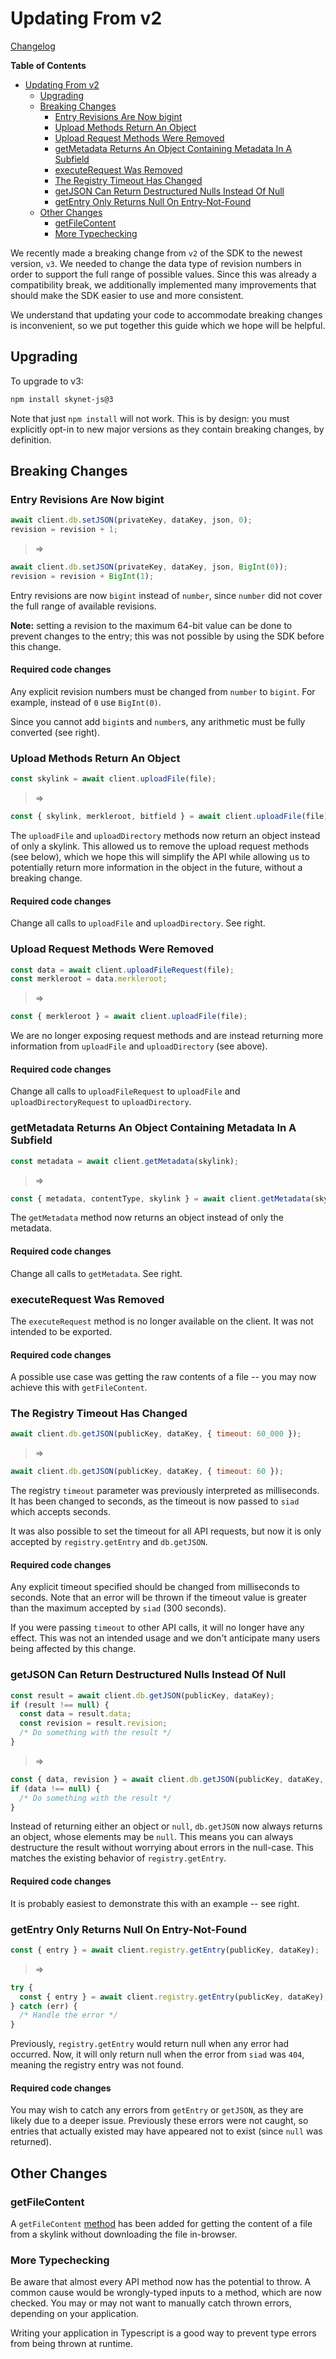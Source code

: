 # Updating From v2

[Changelog](https://github.com/SkynetHQ/skynet-js/blob/master/CHANGELOG.md)

<!-- markdown-toc start - Don't edit this section. Run M-x markdown-toc-refresh-toc -->
**Table of Contents**

- [Updating From v2](#updating-from-v2)
    - [Upgrading](#upgrading)
    - [Breaking Changes](#breaking-changes)
        - [Entry Revisions Are Now bigint](#entry-revisions-are-now-bigint)
        - [Upload Methods Return An Object](#upload-methods-return-an-object)
        - [Upload Request Methods Were Removed](#upload-request-methods-were-removed)
        - [getMetadata Returns An Object Containing Metadata In A Subfield](#getmetadata-returns-an-object-containing-metadata-in-a-subfield)
        - [executeRequest Was Removed](#executerequest-was-removed)
        - [The Registry Timeout Has Changed](#the-registry-timeout-has-changed)
        - [getJSON Can Return Destructured Nulls Instead Of Null](#getjson-can-return-destructured-nulls-instead-of-null)
        - [getEntry Only Returns Null On Entry-Not-Found](#getentry-only-returns-null-on-entry-not-found)
    - [Other Changes](#other-changes)
        - [getFileContent](#getfilecontent)
        - [More Typechecking](#more-typechecking)

<!-- markdown-toc end -->

We recently made a breaking change from `v2` of the SDK to the newest version,
`v3`. We needed to change the data type of revision numbers in order to support
the full range of possible values. Since this was already a compatibility break,
we additionally implemented many improvements that should make the SDK easier to
use and more consistent.

We understand that updating your code to accommodate breaking changes is
inconvenient, so we put together this guide which we hope will be helpful.

## Upgrading

To upgrade to v3:

```sh
npm install skynet-js@3
```

Note that just `npm install` will not work. This is by design: you must
explicitly opt-in to new major versions as they contain breaking changes, by
definition.

## Breaking Changes

### Entry Revisions Are Now bigint

```javascript
await client.db.setJSON(privateKey, dataKey, json, 0);
revision = revision + 1;
```

> =>

```javascript
await client.db.setJSON(privateKey, dataKey, json, BigInt(0));
revision = revision + BigInt(1);
```

Entry revisions are now `bigint` instead of `number`, since `number` did not
cover the full range of available revisions.

**Note:** setting a revision to the maximum 64-bit value can be done to prevent
changes to the entry; this was not possible by using the SDK before this change.

#### Required code changes

Any explicit revision numbers must be changed from `number` to `bigint`. For
example, instead of `0` use `BigInt(0)`.

Since you cannot add `bigint`s and `number`s, any arithmetic must be fully
converted (see right).

### Upload Methods Return An Object

```javascript
const skylink = await client.uploadFile(file);
```

> =>

```javascript
const { skylink, merkleroot, bitfield } = await client.uploadFile(file);
```

The `uploadFile` and `uploadDirectory` methods now return an object instead of
only a skylink. This allowed us to remove the upload request methods (see
below), which we hope this will simplify the API while allowing us to
potentially return more information in the object in the future, without a
breaking change.

#### Required code changes

Change all calls to `uploadFile` and `uploadDirectory`. See right.

### Upload Request Methods Were Removed

```javascript
const data = await client.uploadFileRequest(file);
const merkleroot = data.merkleroot;
```

> =>

```javascript
const { merkleroot } = await client.uploadFile(file);
```

We are no longer exposing request methods and are instead returning more
information from `uploadFile` and `uploadDirectory` (see above).

#### Required code changes

Change all calls to `uploadFileRequest` to `uploadFile` and `uploadDirectoryRequest` to
`uploadDirectory`.

### getMetadata Returns An Object Containing Metadata In A Subfield

```javascript
const metadata = await client.getMetadata(skylink);
```

> =>

```javascript
const { metadata, contentType, skylink } = await client.getMetadata(skylink);
```

The `getMetadata` method now returns an object instead of only the metadata.

#### Required code changes

Change all calls to `getMetadata`. See right.

### executeRequest Was Removed

The `executeRequest` method is no longer available on the client. It was not
intended to be exported.

#### Required code changes

A possible use case was getting the raw contents of a file -- you may now
achieve this with `getFileContent`.

### The Registry Timeout Has Changed

```javascript
await client.db.getJSON(publicKey, dataKey, { timeout: 60_000 });
```

> =>

```javascript
await client.db.getJSON(publicKey, dataKey, { timeout: 60 });
```

The registry `timeout` parameter was previously interpreted as milliseconds. It
has been changed to seconds, as the timeout is now passed to `siad` which
accepts seconds.

It was also possible to set the timeout for all API requests, but now it is only
accepted by `registry.getEntry` and `db.getJSON`.

#### Required code changes

Any explicit timeout specified should be changed from milliseconds to seconds.
Note that an error will be thrown if the timeout value is greater than the
maximum accepted by `siad` (300 seconds).

If you were passing `timeout` to other API calls, it will no longer have any
effect. This was not an intended usage and we don't anticipate many users being
affected by this change.

### getJSON Can Return Destructured Nulls Instead Of Null

```javascript
const result = await client.db.getJSON(publicKey, dataKey);
if (result !== null) {
  const data = result.data;
  const revision = result.revision;
  /* Do something with the result */
}
```

> =>

```javascript
const { data, revision } = await client.db.getJSON(publicKey, dataKey, { timeout: 60 });
if (data !== null) {
  /* Do something with the result */
}
```

Instead of returning either an object or `null`, `db.getJSON` now always returns
an object, whose elements may be `null`. This means you can always destructure
the result without worrying about errors in the null-case. This matches the
existing behavior of `registry.getEntry`.

#### Required code changes

It is probably easiest to demonstrate this with an example -- see right.

### getEntry Only Returns Null On Entry-Not-Found

```javascript
const { entry } = await client.registry.getEntry(publicKey, dataKey);
```

> =>

```javascript
try {
  const { entry } = await client.registry.getEntry(publicKey, dataKey);
} catch (err) {
  /* Handle the error */
}
```

Previously, `registry.getEntry` would return null when any error had occurred.
Now, it will only return null when the error from `siad` was `404`, meaning the
registry entry was not found.

#### Required code changes

You may wish to catch any errors from `getEntry` or `getJSON`, as they are
likely due to a deeper issue. Previously these errors were not caught, so
entries that actually existed may have appeared not to exist (since `null` was
returned).

## Other Changes

### getFileContent

A `getFileContent` [method](#loading-a-file-39-s-contents) has been added for
getting the content of a file from a skylink without downloading the file
in-browser.

### More Typechecking

Be aware that almost every API method now has the potential to throw. A common
cause would be wrongly-typed inputs to a method, which are now checked. You may
or may not want to manually catch thrown errors, depending on your application.

Writing your application in Typescript is a good way to prevent type errors from
being thrown at runtime.
